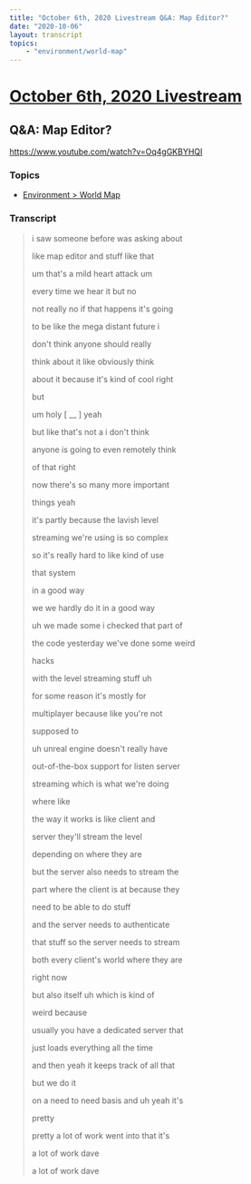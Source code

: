 ```yaml
---
title: "October 6th, 2020 Livestream Q&A: Map Editor?"
date: "2020-10-06"
layout: transcript
topics:
    - "environment/world-map"
---
```

# [October 6th, 2020 Livestream](../2020-10-06.md)
## Q&A: Map Editor?
https://www.youtube.com/watch?v=Oq4gGKBYHQI

### Topics
* [Environment > World Map](../topics/environment/world-map.md)

### Transcript

> i saw someone before was asking about
>
> like map editor and stuff like that
>
> um that's a mild heart attack um
>
> every time we hear it but no
>
> not really no if that happens it's going
>
> to be like the mega distant future i
>
> don't think anyone should really
>
> think about it like obviously think
>
> about it because it's kind of cool right
>
> but
>
> um holy [ __ ] yeah
>
> but like that's not a i don't think
>
> anyone is going to even remotely think
>
> of that right
>
> now there's so many more important
>
> things yeah
>
> it's partly because the lavish level
>
> streaming we're using is so complex
>
> so it's really hard to like kind of use
>
> that system
>
> in a good way
>
> we we hardly do it in a good way
>
> uh we made some i checked that part of
>
> the code yesterday we've done some weird
>
> hacks
>
> with the level streaming stuff uh
>
> for some reason it's mostly for
>
> multiplayer because like you're not
>
> supposed to
>
> uh unreal engine doesn't really have
>
> out-of-the-box support for listen server
>
> streaming which is what we're doing
>
> where like
>
> the way it works is like client and
>
> server they'll stream the level
>
> depending on where they are
>
> but the server also needs to stream the
>
> part where the client is at because they
>
> need to be able to do stuff
>
> and the server needs to authenticate
>
> that stuff so the server needs to stream
>
> both every client's world where they are
>
> right now
>
> but also itself uh which is kind of
>
> weird because
>
> usually you have a dedicated server that
>
> just loads everything all the time
>
> and then yeah it keeps track of all that
>
> but we do it
>
> on a need to need basis and uh yeah it's
>
> pretty
>
> pretty a lot of work went into that it's
>
> a lot of work dave
>
> a lot of work dave
